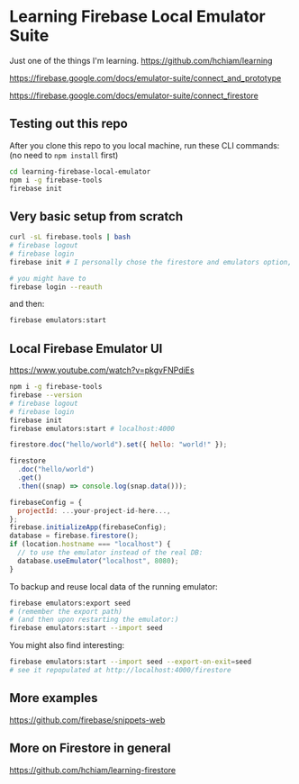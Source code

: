 # Learning Firebase Local Emulator Suite

Just one of the things I'm learning. https://github.com/hchiam/learning

https://firebase.google.com/docs/emulator-suite/connect_and_prototype

https://firebase.google.com/docs/emulator-suite/connect_firestore

## Testing out this repo

After you clone this repo to you local machine, run these CLI commands: (no need to `npm install` first)

```sh
cd learning-firebase-local-emulator
npm i -g firebase-tools
firebase init
```

## Very basic setup from scratch

```sh
curl -sL firebase.tools | bash
# firebase logout
# firebase login
firebase init # I personally chose the firestore and emulators option, and opted out of using a default project

# you might have to
firebase login --reauth
```

and then:

```sh
firebase emulators:start
```

## Local Firebase Emulator UI

https://www.youtube.com/watch?v=pkgvFNPdiEs

```sh
npm i -g firebase-tools
firebase --version
# firebase logout
# firebase login
firebase init
firebase emulators:start # localhost:4000
```

```js
firestore.doc("hello/world").set({ hello: "world!" });

firestore
  .doc("hello/world")
  .get()
  .then((snap) => console.log(snap.data()));
```

```js
firebaseConfig = {
  projectId: ...your-project-id-here...,
};
firebase.initializeApp(firebaseConfig);
database = firebase.firestore();
if (location.hostname === "localhost") {
  // to use the emulator instead of the real DB:
  database.useEmulator("localhost", 8080);
}
```

To backup and reuse local data of the running emulator:

```sh
firebase emulators:export seed
# (remember the export path)
# (and then upon restarting the emulator:)
firebase emulators:start --import seed
```

You might also find interesting:

```sh
firebase emulators:start --import seed --export-on-exit=seed
# see it repopulated at http://localhost:4000/firestore
```

## More examples

https://github.com/firebase/snippets-web

## More on Firestore in general

https://github.com/hchiam/learning-firestore
